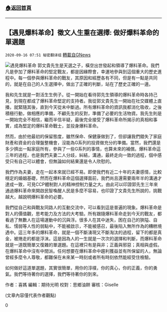 ###  [:house:返回首頁](https://github.com/ourhimalayas/txt)
---

## 【遇見爆料革命】徵文人生重在選擇: 做好爆料革命的單選題
`2020-09-16 07:51 秘密翻译组` [轉載自GNews](https://gnews.org/zh-hant/360640/)

![遇見爆料革命](https://s3.amazonaws.com/gnews-media-offload/wp-content/uploads/2020/09/10071044/Screen-Shot-2020-09-10-at-9.02.30-pm.png)
郭文貴先生是天選之子，橫空出世發起和領導了爆料革命。我們凡是參加了爆料革命的堅定戰友，都是因緣際會，幸運地參與到這個重大的歷史進程中。每一個參與爆料革命的戰友，其原因和經歷各有不同，但是有一點是共同的，就是在自己的人生選擇中，做出了正確的判斷，站在了歷史正確的一邊。

我和先生就是一對活生生例子。從一開始在看待郭先生領導的爆料革命時各持己見，到現在都成了爆料革命堅定的支持者。我從郭文貴先生一開始在社交媒體上直播，就緊隨其後，直到今天從未中斷過。所有爆料革命的資訊我都消化吸收，之後積極行動，做相應的準備，不顧先生的反對，準備了必要的生活物資。我先生則是一開始完全不相信，繼而半信半疑，最後完全接受了爆料革命所揭示的真相和事實，成為堅定的爆料革命戰士，並投身爆料革命。

然而，由於他最初的保留態度，雖然保命、保健康做到了，但卻讓我們錯失了家庭財產和資金的合理盤整機會，沒能為G系列的投資做充分的準備。當然，我們還是多少擠出一點家庭所有，參與了一些G系列的事情，也算未來的補償。爆料革命這三年的過程，也是我們夫妻二人分歧，糾結，溝通，最終走向一致的過程，個中感受只有自己可以體會，但無論如何結果還是令人欣慰的。

我們作為夫妻，走在一起本來就已經不易。即使我們有近二十年的夫妻感情，比較穩定的婚姻基礎，然而在爆料革命這個選擇面前，我們尚且還需要兩年半的溝通才達成一致，可見CCP體制對人的精神控制力量之大。由此可以印證郭先生三年來通過爆料革命來開啟民智喚醒人民是多麼不容易，也印證了文貴先生所說的，挑戰越大，越說明爆料革命的必要。

我們從自己和與戰友同路人的互動交流中，可以看到這是普遍的現象。爆料革命是對人的價值觀，思考能力及方法的大考驗。所有跟隨爆料革命走到今天的戰友，都看過了無數人在這場運動中的沉與浮。很多人在其中迷失，困在自己的狹隘、自私、懦弱等人性的弱點中，不能被啟示，不能被感召，最後陷入無所作為的糟糕境遇中。這三年多的爆料革命，就是一個不斷湧現又不斷淘汰的過程，留下的都是真金，被捲走的都是浮沫。這是因為人的一生就是一次次的選擇和判斷，而爆料革命就是一道既簡單又復雜的單選題。在這裡只有是與非；正義與邪惡；真相與虛假。在爆料革命中沒有中間派。任何想要在爆料革命中趨利獲益並有所保留的人，無論曾經多麼令人尊敬，都難保在未來某一時刻或者所有時刻依然能經受住檢驗。

如何做好這道單選題，其實很簡單，用你的淳樸，你的真心，你的正義，你的勇氣。我們等待著你的選擇，我們等待著你的到來。

作者：喜媽
編輯：期待光明
校對：思鄉油餅
審核：Giselle

(文章內容僅代表作者觀點)

0
